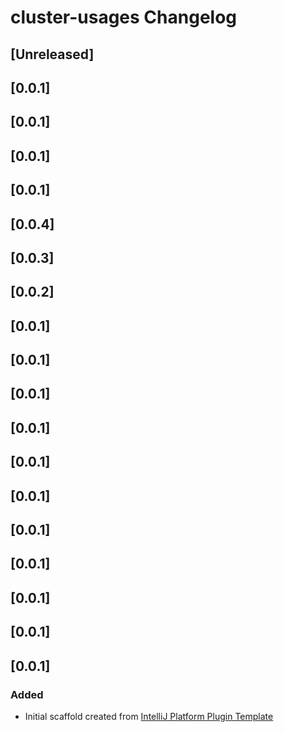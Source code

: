 <!-- Keep a Changelog guide -> https://keepachangelog.com -->

# cluster-usages Changelog

## [Unreleased]
## [0.0.1]
## [0.0.1]
## [0.0.1]
## [0.0.1]
## [0.0.4]
## [0.0.3]
## [0.0.2]
## [0.0.1]
## [0.0.1]
## [0.0.1]
## [0.0.1]
## [0.0.1]
## [0.0.1]
## [0.0.1]
## [0.0.1]
## [0.0.1]
## [0.0.1]
## [0.0.1]
### Added
- Initial scaffold created from [IntelliJ Platform Plugin Template](https://github.com/JetBrains/intellij-platform-plugin-template)
